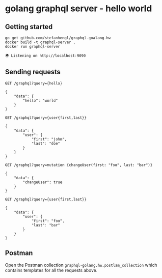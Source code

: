 # golang graphql server - hello world

## Getting started
    go get github.com/stefanhengl/graphql-goalang-hw
    docker build -t graphql-server .
    docker run graphql-server

    🌍 Listening on http://localhost:9090

## Sending requests
    
    GET /graphql?query={hello}

    {
        "data": {
            "hello": "world"
        }
    }

    GET /graphql?query={user{first,last}}

    {
        "data": {
            "user": {
                "first": "john",
                "last": "doe"
            }
        }
    }

    GET /graphql?query=mutation {changeUser(first: "foo", last: "bar")}

    {
        "data": {
            "changeUser": true
        }
    }

    GET /graphql?query={user{first,last}}

    {
        "data": {
            "user": {
                "first": "foo",
                "last": "bar"
            }
        }
    }

## Postman
Open the Postman collection `graphql-golang.hw.postlam_collection` which contains templates for all the requests above.
